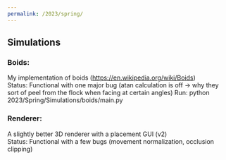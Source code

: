 ```yaml
---
permalink: /2023/spring/
---
```

## Simulations
### Boids:
My implementation of boids (https://en.wikipedia.org/wiki/Boids)  
Status: Functional with one major bug (atan calculation is off -> why they sort of peel from the flock when facing at certain angles)
Run: python 2023/Spring/Simulations/boids/main.py

### Renderer:
A slightly better 3D renderer with a placement GUI (v2)  
Status: Functional with a few bugs (movement normalization, occlusion clipping)